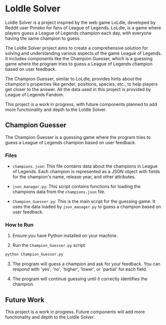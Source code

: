 # Loldle Solver

Loldle Solver is a project inspired by the web game LoLdle, developed by Reddit user Pimeko for fans of League of Legends. LoLdle, is a game where players guess a League of Legends champion each day, with everyone having the same champion to guess.

The Loldle Solver project aims to create a comprehensive solution for solving and understanding various aspects of the game League of Legends. It includes components like the Champion Guesser, which is a guessing game where the program tries to guess a League of Legends champion based on user feedback.

The Champion Guesser, similar to LoLdle, provides hints about the champion's properties like gender, positions, species, etc., to help players get closer to the answer. All the data used in this project is provided by League of Legends Fandom.

This project is a work in progress, with future components planned to add more functionality and depth to the Loldle Solver.

## Champion Guesser

The Champion Guesser is a guessing game where the program tries to guess a League of Legends champion based on user feedback.

### Files

- `champions.json`: This file contains data about the champions in League of Legends. Each champion is represented as a JSON object with fields for the champion's name, release year, and other attributes.

- `json_manager.py`: This script contains functions for loading the champions data from the `champions.json` file.

- `Champion_Guesser.py`: This is the main script for the guessing game. It uses the data loaded by `json_manager.py` to guess a champion based on user feedback.

### How to Run

1. Ensure you have Python installed on your machine.

2. Run the `Champion_Guesser.py` script:

```bash
python Champion_Guesser.py
```

3. The program will guess a champion and ask for your feedback. You can respond with 'yes', 'no', 'higher', 'lower', or 'partial' for each field.

4. The program will continue guessing until it correctly identifies the champion.

## Future Work

This project is a work in progress. Future components will add more functionality and depth to the Loldle Solver.